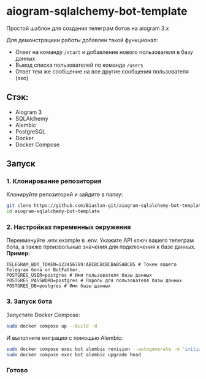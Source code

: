 # aiogram-sqlalchemy-bot-template
Простой шаблон для создания телеграм ботов на aiogram 3.x

Для демонстрациии работы добавлен такой функционал:
- Ответ на команду `/start` и добавление нового пользователя в базу данных
- Вывод списка пользователей по команде `/users`
- Ответ тем же сообщение на все другие сообщения пользователя (эхо)

## Стэк:
- Aiogram 3
- SQLAlchemy
- Alembic
- PostgreSQL
- Docker
- Docker Compose

## Запуск
### 1. Клонирование репозитория
Клонируйте репозиторий и зайдите в папку:
```bash
git clone https://github.com/Biaslan-git/aiogram-sqlalchemy-bot-template.git
cd aiogram-sqlalchemy-bot-template
```
### 2. Настройках переменных окружения
Переименуйте .env.example в .env.
Укажите API ключ вашего телеграм бота, а также произвольные значения для подключения к базе данных.
**Пример:**
```env
TELEGRAM_BOT_TOKEN=123456789:ABCBCBCBCBABSABCBS # Токен вашего Telegram бота от BotFather.
POSTGRES_USER=postgres # Имя пользователя базы данных
POSTGRES_PASSWORD=postgres # Пароль для пользователя базы данных
POSTGRES_DB=postgres # Имя базы данных
```
### 3. Запуск бота
Запустите Docker Compose:
```bash
sudo docker compose up --build -d
```
И выполните миграции с помощью Alembic:
```bash
sudo docker compose exec bot alembic revision --autogenerate -m 'initial'
sudo docker compose exec bot alembic upgrade head
```
### Готово
